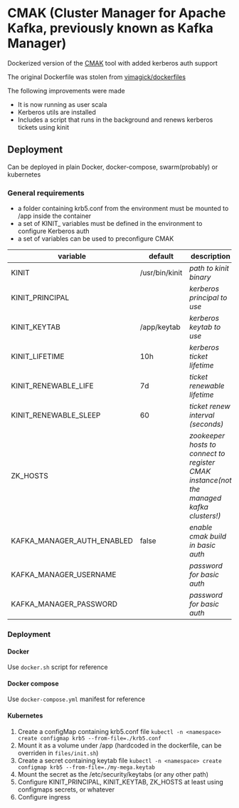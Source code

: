 # CMAK (Cluster Manager for Apache Kafka, previously known as Kafka Manager)
Dockerized version of the [CMAK](https://github.com/yahoo/CMAK) tool with added kerberos auth support

The original Dockerfile was stolen from [vimagick/dockerfiles](https://github.com/vimagick/dockerfiles/tree/master/cmak)

The following improvements were made
- It is now running as user scala
- Kerberos utils are installed
- Includes a script that runs in the background and renews kerberos tickets using kinit 

## Deployment

Can be deployed in plain Docker, docker-compose, swarm(probably) or kubernetes

### General requirements
- a folder containing krb5.conf from the environment must be mounted to /app inside the container
- a set of KINIT_ variables must be defined in the environment to configure Kerberos auth
- a set of variables can be used to preconfigure CMAK

| variable                   | default        | description                                                                             |
| --------                   | -------------- | -------                                                                                 |
| KINIT                      | /usr/bin/kinit | *path to kinit binary*                                                                  |
| KINIT_PRINCIPAL            |                | *kerberos principal to use*                                                            |
| KINIT_KEYTAB               | /app/keytab    | *kerberos keytab to use*                                                                |
| KINIT_LIFETIME             | 10h            | *kerberos ticket lifetime*                                                              |
| KINIT_RENEWABLE_LIFE       | 7d             | *ticket renewable lifetime*                                                             |
| KINIT_RENEWABLE_SLEEP      | 60             | *ticket renew interval (seconds)*                                                       |
| ZK_HOSTS                   |                | *zookeeper hosts to connect to register CMAK instance(not the managed kafka clusters!)* |
| KAFKA_MANAGER_AUTH_ENABLED | false          | *enable cmak build in basic auth*                                                       |
| KAFKA_MANAGER_USERNAME     |                | *password for basic auth*                                                               | 
| KAFKA_MANAGER_PASSWORD     |                | *password for basic auth*                                                               |

### Deployment
#### Docker
Use `docker.sh` script for reference

#### Docker compose
Use `docker-compose.yml` manifest for reference

#### Kubernetes
1. Create a configMap containing krb5.conf file
`kubectl -n <namespace> create configmap krb5 --from-file=./krb5.conf`
2. Mount it as a volume under /app (hardcoded in the dockerfile, can be overriden in `files/init.sh`)
3. Create a secret containing keytab file
`kubectl -n <namespace> create configmap krb5 --from-file=./my-mega.keytab`
4. Mount the secret as the /etc/security/keytabs (or any other path)
5. Configure KINIT_PRINCIPAL, KINIT_KEYTAB, ZK_HOSTS at least using configmaps  secrets, or whatever
6. Configure ingress
